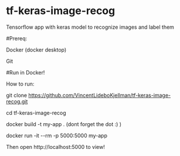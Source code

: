 # tf-keras-image-recog
Tensorflow app with keras model to recognize images and label them


#Prereq:

Docker (docker desktop)

Git




#Run in Docker!

How to run:

git clone https://github.com/VincentLideboKjellman/tf-keras-image-recog.git

cd tf-keras-image-recog

docker build -t my-app .     (dont forget the dot :) )

docker run -it --rm -p 5000:5000 my-app

Then open http://localhost:5000 to view!


